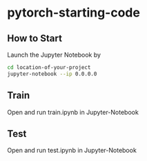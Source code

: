 # pytorch-starting-code

## How to Start
Launch the Jupyter Notebook by
```bash
cd location-of-your-project
jupyter-notebook --ip 0.0.0.0
```

## Train
Open and run train.ipynb in Jupyter-Notebook

## Test
Open and run test.ipynb in Jupyter-Notebook
